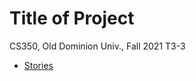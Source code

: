 # Title of Project
CS350, Old Dominion Univ., Fall 2021
T3-3
* [Stories](https://trello.com/b/wtr4SeeX/agile-tracking-board)
